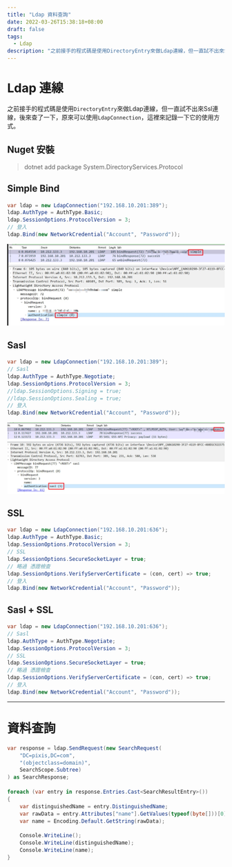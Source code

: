 ```yaml
---
title: "Ldap 資料查詢"
date: 2022-03-26T15:38:18+08:00
draft: false
tags: 
  - Ldap
description: "之前接手的程式碼是使用DirectoryEntry來做Ldap連線，但一直試不出來Ssl連線，後來查了一下，原來可以使用LdapConnection，這裡來記錄一下它的使用方式。"
---
```

# Ldap 連線
之前接手的程式碼是使用`DirectoryEntry`來做Ldap連線，但一直試不出來Ssl連線，後來查了一下，原來可以使用`LdapConnection`，這裡來記錄一下它的使用方式。

## Nuget 安裝
> dotnet add package System.DirectoryServices.Protocol

## Simple Bind
``` cs
var ldap = new LdapConnection("192.168.10.201:389");
ldap.AuthType = AuthType.Basic;
ldap.SessionOptions.ProtocolVersion = 3;
// 登入
ldap.Bind(new NetworkCredential("Account", "Password"));
```
![Simple Bind](./SimpleBind.jpg)

## Sasl
``` cs
var ldap = new LdapConnection("192.168.10.201:389");
// Sasl
ldap.AuthType = AuthType.Negotiate;
ldap.SessionOptions.ProtocolVersion = 3;
//ldap.SessionOptions.Signing = true;
//ldap.SessionOptions.Sealing = true;
// 登入
ldap.Bind(new NetworkCredential("Account", "Password"));
```
![Sasl](./Sasl.jpg)


## SSL 
``` cs
var ldap = new LdapConnection("192.168.10.201:636");
ldap.AuthType = AuthType.Basic;
ldap.SessionOptions.ProtocolVersion = 3;
// SSL
ldap.SessionOptions.SecureSocketLayer = true;
// 略過 憑證檢查
ldap.SessionOptions.VerifyServerCertificate = (con, cert) => true;
// 登入
ldap.Bind(new NetworkCredential("Account", "Password"));
```

## Sasl + SSL
``` cs
var ldap = new LdapConnection("192.168.10.201:636");
// Sasl
ldap.AuthType = AuthType.Negotiate;
ldap.SessionOptions.ProtocolVersion = 3;
// SSL
ldap.SessionOptions.SecureSocketLayer = true;
// 略過 憑證檢查
ldap.SessionOptions.VerifyServerCertificate = (con, cert) => true;
// 登入
ldap.Bind(new NetworkCredential("Account", "Password"));
```

---
# 資料查詢
``` cs
var response = ldap.SendRequest(new SearchRequest(
    "DC=pixis,DC=com",
    "(objectclass=domain)",
    SearchScope.Subtree)
) as SearchResponse;

foreach (var entry in response.Entries.Cast<SearchResultEntry>())
{
    var distinguishedName = entry.DistinguishedName;
    var rawData = entry.Attributes["name"].GetValues(typeof(byte[]))[0] as byte[];
    var name = Encoding.Default.GetString(rawData);

    Console.WriteLine();
    Console.WriteLine(distinguishedName);
    Console.WriteLine(name);
}
```